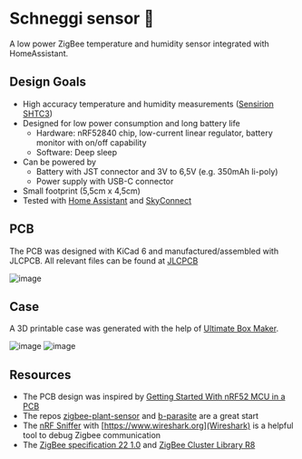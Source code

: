 # Schneggi sensor 🐌
A low power ZigBee temperature and humidity sensor integrated with HomeAssistant.

## Design Goals
- High accuracy temperature and humidity measurements ([Sensirion SHTC3](https://www.sensirion.com/products/catalog/SHTC3/))
- Designed for low power consumption and long battery life
  - Hardware: nRF52840 chip, low-current linear regulator, battery monitor with on/off capability 
  - Software: Deep sleep
- Can be powered by
  - Battery with JST connector and 3V to 6,5V (e.g. 350mAh li-poly)
  - Power supply with USB-C connector
- Small footprint (5,5cm x 4,5cm)
- Tested with [Home Assistant](https://www.home-assistant.io/) and [SkyConnect](https://www.home-assistant.io/skyconnect/)

## PCB
The PCB was designed with KiCad 6 and manufactured/assembled with JLCPCB. All relevant files can be found at [JLCPCB](hardware/E73-2G4M08S1C-52840/jlcpcb)

![image](https://github.com/Rogger/schneggi-sensor/assets/371835/be12c999-ec39-4161-95e4-73d42402109f)

## Case
A 3D printable case was generated with the help of [Ultimate Box Maker](https://github.com/jbebel/Ultimate-Box-Maker).

![image](https://github.com/Rogger/schneggi-sensor/assets/371835/ab5e8014-a209-424d-a499-19e3f091526b)
![image](https://github.com/Rogger/schneggi-sensor/assets/371835/b7e83cb2-98f3-4bfb-9744-4b7735aa9ba5)

## Resources
- The PCB design was inspired by [Getting Started With nRF52 MCU in a PCB](https://resources.altium.com/p/getting-started-nrf52-mcu-pcb#getting-started-schematics)
- The repos [zigbee-plant-sensor](https://github.com/stanvn/zigbee-plant-sensor) and [b-parasite](https://github.com/rbaron/b-parasite) are a great start
- The [nRF Sniffer](https://developer.nordicsemi.com/nRF_Connect_SDK/doc/latest/nrf/protocols/zigbee/tools.html) with [https://www.wireshark.org](Wireshark) is a helpful tool to debug Zigbee communication
- The [ZigBee specification 22 1.0](https://csa-iot.org/wp-content/uploads/2022/01/docs-05-3474-22-0csg-zigbee-specification-1.pdf) and [ZigBee Cluster Library R8](https://csa-iot.org/wp-content/uploads/2022/01/docs-05-3474-22-0csg-zigbee-specification-1.pdf)  
